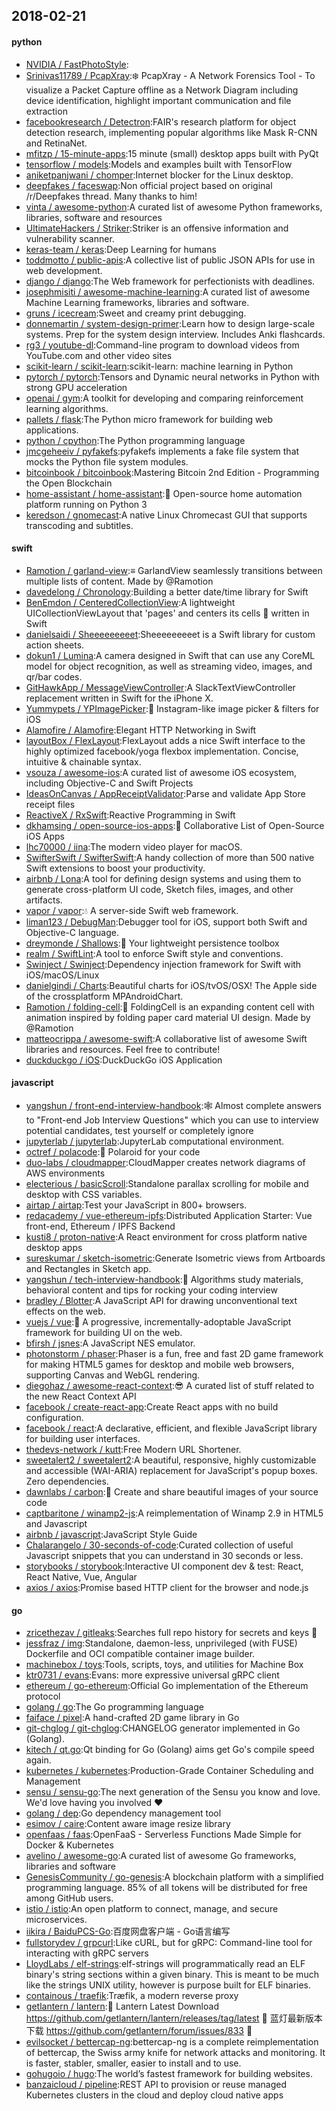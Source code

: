 ## 2018-02-21

#### python
* [NVIDIA / FastPhotoStyle](https://github.com/NVIDIA/FastPhotoStyle):
* [Srinivas11789 / PcapXray](https://github.com/Srinivas11789/PcapXray):❄️
PcapXray - A Network Forensics Tool - To visualize a Packet Capture offline as a Network Diagram including device identification, highlight important communication and file extraction
* [facebookresearch / Detectron](https://github.com/facebookresearch/Detectron):FAIR's research platform for object detection research, implementing popular algorithms like Mask R-CNN and RetinaNet.
* [mfitzp / 15-minute-apps](https://github.com/mfitzp/15-minute-apps):15 minute (small) desktop apps built with PyQt
* [tensorflow / models](https://github.com/tensorflow/models):Models and examples built with TensorFlow
* [aniketpanjwani / chomper](https://github.com/aniketpanjwani/chomper):Internet blocker for the Linux desktop.
* [deepfakes / faceswap](https://github.com/deepfakes/faceswap):Non official project based on original /r/Deepfakes thread. Many thanks to him!
* [vinta / awesome-python](https://github.com/vinta/awesome-python):A curated list of awesome Python frameworks, libraries, software and resources
* [UltimateHackers / Striker](https://github.com/UltimateHackers/Striker):Striker is an offensive information and vulnerability scanner.
* [keras-team / keras](https://github.com/keras-team/keras):Deep Learning for humans
* [toddmotto / public-apis](https://github.com/toddmotto/public-apis):A collective list of public JSON APIs for use in web development.
* [django / django](https://github.com/django/django):The Web framework for perfectionists with deadlines.
* [josephmisiti / awesome-machine-learning](https://github.com/josephmisiti/awesome-machine-learning):A curated list of awesome Machine Learning frameworks, libraries and software.
* [gruns / icecream](https://github.com/gruns/icecream):Sweet and creamy print debugging.
* [donnemartin / system-design-primer](https://github.com/donnemartin/system-design-primer):Learn how to design large-scale systems. Prep for the system design interview. Includes Anki flashcards.
* [rg3 / youtube-dl](https://github.com/rg3/youtube-dl):Command-line program to download videos from YouTube.com and other video sites
* [scikit-learn / scikit-learn](https://github.com/scikit-learn/scikit-learn):scikit-learn: machine learning in Python
* [pytorch / pytorch](https://github.com/pytorch/pytorch):Tensors and Dynamic neural networks in Python with strong GPU acceleration
* [openai / gym](https://github.com/openai/gym):A toolkit for developing and comparing reinforcement learning algorithms.
* [pallets / flask](https://github.com/pallets/flask):The Python micro framework for building web applications.
* [python / cpython](https://github.com/python/cpython):The Python programming language
* [jmcgeheeiv / pyfakefs](https://github.com/jmcgeheeiv/pyfakefs):pyfakefs implements a fake file system that mocks the Python file system modules.
* [bitcoinbook / bitcoinbook](https://github.com/bitcoinbook/bitcoinbook):Mastering Bitcoin 2nd Edition - Programming the Open Blockchain
* [home-assistant / home-assistant](https://github.com/home-assistant/home-assistant):🏡
Open-source home automation platform running on Python 3
* [keredson / gnomecast](https://github.com/keredson/gnomecast):A native Linux Chromecast GUI that supports transcoding and subtitles.

#### swift
* [Ramotion / garland-view](https://github.com/Ramotion/garland-view):≡ GarlandView seamlessly transitions between multiple lists of content. Made by @Ramotion
* [davedelong / Chronology](https://github.com/davedelong/Chronology):Building a better date/time library for Swift
* [BenEmdon / CenteredCollectionView](https://github.com/BenEmdon/CenteredCollectionView):A lightweight UICollectionViewLayout that 'pages' and centers its cells
🎡
written in Swift
* [danielsaidi / Sheeeeeeeeet](https://github.com/danielsaidi/Sheeeeeeeeet):Sheeeeeeeeet is a Swift library for custom action sheets.
* [dokun1 / Lumina](https://github.com/dokun1/Lumina):A camera designed in Swift that can use any CoreML model for object recognition, as well as streaming video, images, and qr/bar codes.
* [GitHawkApp / MessageViewController](https://github.com/GitHawkApp/MessageViewController):A SlackTextViewController replacement written in Swift for the iPhone X.
* [Yummypets / YPImagePicker](https://github.com/Yummypets/YPImagePicker):📸
Instagram-like image picker & filters for iOS
* [Alamofire / Alamofire](https://github.com/Alamofire/Alamofire):Elegant HTTP Networking in Swift
* [layoutBox / FlexLayout](https://github.com/layoutBox/FlexLayout):FlexLayout adds a nice Swift interface to the highly optimized facebook/yoga flexbox implementation. Concise, intuitive & chainable syntax.
* [vsouza / awesome-ios](https://github.com/vsouza/awesome-ios):A curated list of awesome iOS ecosystem, including Objective-C and Swift Projects
* [IdeasOnCanvas / AppReceiptValidator](https://github.com/IdeasOnCanvas/AppReceiptValidator):Parse and validate App Store receipt files
* [ReactiveX / RxSwift](https://github.com/ReactiveX/RxSwift):Reactive Programming in Swift
* [dkhamsing / open-source-ios-apps](https://github.com/dkhamsing/open-source-ios-apps):📱
Collaborative List of Open-Source iOS Apps
* [lhc70000 / iina](https://github.com/lhc70000/iina):The modern video player for macOS.
* [SwifterSwift / SwifterSwift](https://github.com/SwifterSwift/SwifterSwift):A handy collection of more than 500 native Swift extensions to boost your productivity.
* [airbnb / Lona](https://github.com/airbnb/Lona):A tool for defining design systems and using them to generate cross-platform UI code, Sketch files, images, and other artifacts.
* [vapor / vapor](https://github.com/vapor/vapor):💧
A server-side Swift web framework.
* [liman123 / DebugMan](https://github.com/liman123/DebugMan):Debugger tool for iOS, support both Swift and Objective-C language.
* [dreymonde / Shallows](https://github.com/dreymonde/Shallows):🛶
Your lightweight persistence toolbox
* [realm / SwiftLint](https://github.com/realm/SwiftLint):A tool to enforce Swift style and conventions.
* [Swinject / Swinject](https://github.com/Swinject/Swinject):Dependency injection framework for Swift with iOS/macOS/Linux
* [danielgindi / Charts](https://github.com/danielgindi/Charts):Beautiful charts for iOS/tvOS/OSX! The Apple side of the crossplatform MPAndroidChart.
* [Ramotion / folding-cell](https://github.com/Ramotion/folding-cell):📃
FoldingCell is an expanding content cell with animation inspired by folding paper card material UI design. Made by @Ramotion
* [matteocrippa / awesome-swift](https://github.com/matteocrippa/awesome-swift):A collaborative list of awesome Swift libraries and resources. Feel free to contribute!
* [duckduckgo / iOS](https://github.com/duckduckgo/iOS):DuckDuckGo iOS Application

#### javascript
* [yangshun / front-end-interview-handbook](https://github.com/yangshun/front-end-interview-handbook):🕸
Almost complete answers to "Front-end Job Interview Questions" which you can use to interview potential candidates, test yourself or completely ignore
* [jupyterlab / jupyterlab](https://github.com/jupyterlab/jupyterlab):JupyterLab computational environment.
* [octref / polacode](https://github.com/octref/polacode):📸
Polaroid for your code
* [duo-labs / cloudmapper](https://github.com/duo-labs/cloudmapper):CloudMapper creates network diagrams of AWS environments
* [electerious / basicScroll](https://github.com/electerious/basicScroll):Standalone parallax scrolling for mobile and desktop with CSS variables.
* [airtap / airtap](https://github.com/airtap/airtap):Test your JavaScript in 800+ browsers.
* [redacademy / vue-ethereum-ipfs](https://github.com/redacademy/vue-ethereum-ipfs):Distributed Application Starter: Vue front-end, Ethereum / IPFS Backend
* [kusti8 / proton-native](https://github.com/kusti8/proton-native):A React environment for cross platform native desktop apps
* [sureskumar / sketch-isometric](https://github.com/sureskumar/sketch-isometric):Generate Isometric views from Artboards and Rectangles in Sketch app.
* [yangshun / tech-interview-handbook](https://github.com/yangshun/tech-interview-handbook):💯
Algorithms study materials, behavioral content and tips for rocking your coding interview
* [bradley / Blotter](https://github.com/bradley/Blotter):A JavaScript API for drawing unconventional text effects on the web.
* [vuejs / vue](https://github.com/vuejs/vue):🖖
A progressive, incrementally-adoptable JavaScript framework for building UI on the web.
* [bfirsh / jsnes](https://github.com/bfirsh/jsnes):A JavaScript NES emulator.
* [photonstorm / phaser](https://github.com/photonstorm/phaser):Phaser is a fun, free and fast 2D game framework for making HTML5 games for desktop and mobile web browsers, supporting Canvas and WebGL rendering.
* [diegohaz / awesome-react-context](https://github.com/diegohaz/awesome-react-context):😎
A curated list of stuff related to the new React Context API
* [facebook / create-react-app](https://github.com/facebook/create-react-app):Create React apps with no build configuration.
* [facebook / react](https://github.com/facebook/react):A declarative, efficient, and flexible JavaScript library for building user interfaces.
* [thedevs-network / kutt](https://github.com/thedevs-network/kutt):Free Modern URL Shortener.
* [sweetalert2 / sweetalert2](https://github.com/sweetalert2/sweetalert2):A beautiful, responsive, highly customizable and accessible (WAI-ARIA) replacement for JavaScript's popup boxes. Zero dependencies.
* [dawnlabs / carbon](https://github.com/dawnlabs/carbon):🎨
Create and share beautiful images of your source code
* [captbaritone / winamp2-js](https://github.com/captbaritone/winamp2-js):A reimplementation of Winamp 2.9 in HTML5 and Javascript
* [airbnb / javascript](https://github.com/airbnb/javascript):JavaScript Style Guide
* [Chalarangelo / 30-seconds-of-code](https://github.com/Chalarangelo/30-seconds-of-code):Curated collection of useful Javascript snippets that you can understand in 30 seconds or less.
* [storybooks / storybook](https://github.com/storybooks/storybook):Interactive UI component dev & test: React, React Native, Vue, Angular
* [axios / axios](https://github.com/axios/axios):Promise based HTTP client for the browser and node.js

#### go
* [zricethezav / gitleaks](https://github.com/zricethezav/gitleaks):Searches full repo history for secrets and keys
🔑
* [jessfraz / img](https://github.com/jessfraz/img):Standalone, daemon-less, unprivileged (with FUSE) Dockerfile and OCI compatible container image builder.
* [machinebox / toys](https://github.com/machinebox/toys):Tools, scripts, toys, and utilities for Machine Box
* [ktr0731 / evans](https://github.com/ktr0731/evans):Evans: more expressive universal gRPC client
* [ethereum / go-ethereum](https://github.com/ethereum/go-ethereum):Official Go implementation of the Ethereum protocol
* [golang / go](https://github.com/golang/go):The Go programming language
* [faiface / pixel](https://github.com/faiface/pixel):A hand-crafted 2D game library in Go
* [git-chglog / git-chglog](https://github.com/git-chglog/git-chglog):CHANGELOG generator implemented in Go (Golang).
* [kitech / qt.go](https://github.com/kitech/qt.go):Qt binding for Go (Golang) aims get Go's compile speed again.
* [kubernetes / kubernetes](https://github.com/kubernetes/kubernetes):Production-Grade Container Scheduling and Management
* [sensu / sensu-go](https://github.com/sensu/sensu-go):The next generation of the Sensu you know and love. We'd love having you involved ❤
* [golang / dep](https://github.com/golang/dep):Go dependency management tool
* [esimov / caire](https://github.com/esimov/caire):Content aware image resize library
* [openfaas / faas](https://github.com/openfaas/faas):OpenFaaS - Serverless Functions Made Simple for Docker & Kubernetes
* [avelino / awesome-go](https://github.com/avelino/awesome-go):A curated list of awesome Go frameworks, libraries and software
* [GenesisCommunity / go-genesis](https://github.com/GenesisCommunity/go-genesis):A blockchain platform with a simplified programming language. 85% of all tokens will be distributed for free among GitHub users.
* [istio / istio](https://github.com/istio/istio):An open platform to connect, manage, and secure microservices.
* [iikira / BaiduPCS-Go](https://github.com/iikira/BaiduPCS-Go):百度网盘客户端 - Go语言编写
* [fullstorydev / grpcurl](https://github.com/fullstorydev/grpcurl):Like cURL, but for gRPC: Command-line tool for interacting with gRPC servers
* [LloydLabs / elf-strings](https://github.com/LloydLabs/elf-strings):elf-strings will programmatically read an ELF binary's string sections within a given binary. This is meant to be much like the strings UNIX utility, however is purpose built for ELF binaries.
* [containous / traefik](https://github.com/containous/traefik):Træfik, a modern reverse proxy
* [getlantern / lantern](https://github.com/getlantern/lantern):🔴
Lantern Latest Download https://github.com/getlantern/lantern/releases/tag/latest
🔴
蓝灯最新版本下载 https://github.com/getlantern/forum/issues/833
🔴
* [evilsocket / bettercap-ng](https://github.com/evilsocket/bettercap-ng):bettercap-ng is a complete reimplementation of bettercap, the Swiss army knife for network attacks and monitoring. It is faster, stabler, smaller, easier to install and to use.
* [gohugoio / hugo](https://github.com/gohugoio/hugo):The world’s fastest framework for building websites.
* [banzaicloud / pipeline](https://github.com/banzaicloud/pipeline):REST API to provision or reuse managed Kubernetes clusters in the cloud and deploy cloud native apps
